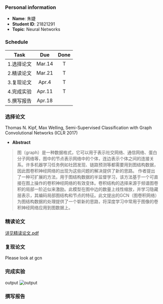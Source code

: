 ### Personal information
* **Name**: 朱婕  
* **Student ID**: 21821291  
* **Topic**: Neural Networks
### Schedule
Task|Due|Done
-|:-:|:-:
1.选择论文|Mar.14|T
2.精读论文|Mar.21|T
3.复现论文|Apr.4|T
4.完成实验|Apr.11|T
5.撰写报告|Apr.18|  
### 选择论文
Thomas N. Kipf, Max Welling, Semi-Supervised Classification with Graph Convolutional Networks (ICLR 2017)
* **Abstract**
>图（graph）是一种数据格式，它可以用于表示社交网络、通信网络、蛋白分子网络等，图中的节点表示网络中的个体，连边表示个体之间的连接关系。许多机器学习任务例如社团发现、链路预测等都需要用到图结构数据，因此图卷积神经网络的出现为这些问题的解决提供了新的思路。
作者提出了一种可扩展的方法，用于图结构数据的半监督学习，该方法基于一个可直接在图上操作的卷积神经网络的有效变体。卷积结构的选择来源于频谱图卷积的局部一阶近似来激励。此模型在图中边的数量上线性缩放，并学习隐藏层表示，其编码局部图结构和节点的特征。此文提出的GCN（图卷积网络）为图结构数据的处理提供了一个崭新的思路，将深度学习中常用于图像的卷积神经网络应用到图数据上。
### 精读论文
[详见精读论文.pdf](https://github.com/jialei0701/ANN/blob/master/%E6%9C%B1%E5%A9%95%2021821291/%E7%B2%BE%E8%AF%BB%E8%AE%BA%E6%96%87.pdf)
### 复现论文
Please look at gcn
### 完成实验
output
![output](https://github.com/jialei0701/ANN/edit/master/朱婕21821291/tSNE1.png)
### 撰写报告
